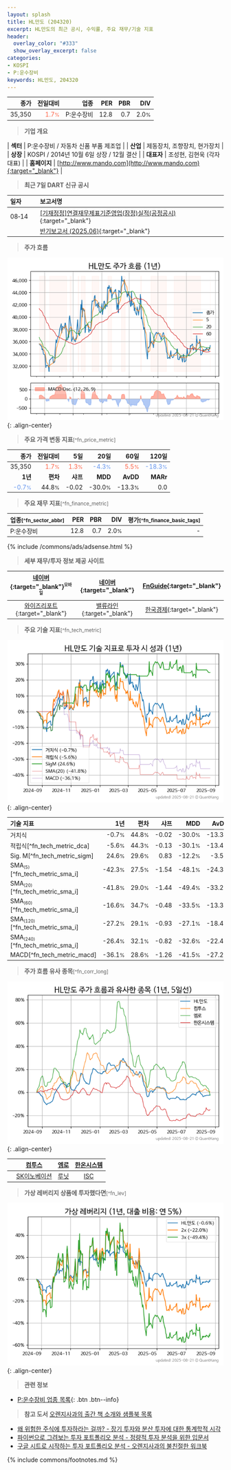 ```yaml
---
layout: splash
title: HL만도 (204320)
excerpt: HL만도의 최근 공시, 수익률, 주요 재무/기술 지표
header:
  overlay_color: "#333"
  show_overlay_excerpt: false
categories:
- KOSPI
- P:운수장비
keywords: HL만도, 204320
---
```


| **종가** | **전일대비** | **업종** | **PER** | **PBR** | **DIV** |
| -------: | -----------: | -------: | ------: | ------: | ------: |
| 35,350 | <span style="color: tomato">1.7<small>%</small></span> | P:운수장비 | 12.8 | 0.7 | 2.0<small>%</small> |

<!-- more -->


> **기업 개요**<a id="company"></a>

| <span style="white-space:nowrap;">**섹터**</span> | P:운수장비 / 자동차 신품 부품 제조업 |
| <span style="white-space:nowrap;">**산업**</span> | 제동장치, 조향장치, 현가장치 |
| <span style="white-space:nowrap;">**상장**</span> | KOSPI / 2014년 10월 6일 상장 / 12월 결산 |
| <span style="white-space:nowrap;">**대표자**</span> | 조성현, 김현욱 (각자대표) |
| <span style="white-space:nowrap;">**홈페이지**</span> | [http://www.mando.com](http://www.mando.com){:target="_blank"} |


> **최근 7일 DART 신규 공시**<a id="dart"></a>

| **일자** |      | **보고서명** |
| :------- | :--- | :----------- |
| 08&#x2011;14 | | [[기재정정]연결재무제표기준영업(잠정)실적(공정공시)              ](https://dart.fss.or.kr/dsaf001/main.do?rcpNo=20250814802666){:target="_blank"} |
|  | | [반기보고서 (2025.06)](https://dart.fss.or.kr/dsaf001/main.do?rcpNo=20250814003312){:target="_blank"} |


> **주가 흐름**<a id="price"></a>

![204320](/stock/images/204320.png){: .align-center}


> **주요 가격 변동 지표**<small>[^fn_price_metric]</small>

| **종가** | **전일대비** | **5일** | **20일** | **60일** | **120일** |
| -------: | -----------: | ------: | -------: | -------: | --------: |
| 35,350 | <span style="color: tomato">1.7<small>%</small></span> | <span style="color: tomato">1.3<small>%</small></span> | <span style="color: cornflowerblue">-4.3<small>%</small></span> | <span style="color: tomato">5.5<small>%</small></span> | <span style="color: cornflowerblue">-18.3<small>%</small></span> |
| **1년** | **편차** | **샤프** | **MDD** | **AvDD** | **MARr** |
| <span style="color: cornflowerblue">-0.7<small>%</small></span> | 44.8<small>%</small> | -0.02 | -30.0<small>%</small> | -13.3<small>%</small> | 0.0 |


> **주요 재무 지표**<small>[^fn_finance_metric]</small>

| **업종**<small>[^fn_sector_abbr]</small> | **PER** | **PBR** | **DIV** | **평가**<small>[^fn_finance_basic_tags]</small> |
| :--------------------------------------- | ------: | ------: | ------: | ----------------------------------------------: |
| P:운수장비 | 12.8 | 0.7 | 2.0<small>%</small> | - |



{% include /commons/ads/adsense.html %}

> **세부 재무/투자 정보 제공 사이트**

| [네이버](https://m.stock.naver.com/domestic/stock/204320/finance/summary){:target="_blank"}<sup><small>모바일</small></sup> | [네이버](https://finance.naver.com/item/coinfo.naver?code=204320){:target="_blank"} | [FnGuide](https://comp.fnguide.com/SVO2/ASP/SVD_Invest.asp?gicode=A204320&MenuYn=Y){:target="_blank"} |
| :---: | :---: | :---: |
| [와이즈리포트](https://comp.wisereport.co.kr/company/c1040001.aspx?cmp_cd=204320){:target="_blank"} | [밸류라인](https://www.valueline.co.kr/finance/summary/204320){:target="_blank"} | [한국경제](https://markets.hankyung.com/stock/204320/financial-summary){:target="_blank"} |


> **주요 기술 지표**<small>[^fn_tech_metric]</small>


![204320](/stock/images/204320_tech.png){: .align-center}

| **기술 지표** | **1년** | **편차** | **샤프** | **MDD** | **AvDD** |
| :------------ | ------: | -----------: | -------: | ------: | -------: |
| 거치식 | -0.7<small>%</small> | 44.8<small>%</small> | -0.02 | -30.0<small>%</small> | -13.3<small>%</small> |
| 적립식[^fn_tech_metric_dca] | -5.6<small>%</small> | 44.3<small>%</small> | -0.13 | -30.1<small>%</small> | -13.4<small>%</small> |
| Sig. M[^fn_tech_metric_sigm] | 24.6<small>%</small> | 29.6<small>%</small> | 0.83 | -12.2<small>%</small> | -3.5<small>%</small> |
| SMA<small><sub>(5)</sub></small>[^fn_tech_metric_sma_i] | -42.3<small>%</small> | 27.5<small>%</small> | -1.54 | -48.1<small>%</small> | -24.3<small>%</small> |
| SMA<small><sub>(20)</sub></small>[^fn_tech_metric_sma_i] | -41.8<small>%</small> | 29.0<small>%</small> | -1.44 | -49.4<small>%</small> | -33.2<small>%</small> |
| SMA<small><sub>(60)</sub></small>[^fn_tech_metric_sma_i] | -16.6<small>%</small> | 34.7<small>%</small> | -0.48 | -33.5<small>%</small> | -13.3<small>%</small> |
| SMA<small><sub>(120)</sub></small>[^fn_tech_metric_sma_i] | -27.2<small>%</small> | 29.1<small>%</small> | -0.93 | -27.1<small>%</small> | -18.4<small>%</small> |
| SMA<small><sub>(240)</sub></small>[^fn_tech_metric_sma_i] | -26.4<small>%</small> | 32.1<small>%</small> | -0.82 | -32.6<small>%</small> | -22.4<small>%</small> |
| MACD[^fn_tech_metric_macd] | -36.1<small>%</small> | 28.6<small>%</small> | -1.26 | -41.5<small>%</small> | -27.2<small>%</small> |


> **주가 흐름 유사 종목**<a id="corr"></a><small>[^fn_corr_long]</small>

![204320](/stock/images/204320_corr.png){: .align-center}

|       | [컴투스](/078340/) | [엠로](/058970/) | [한온시스템](/018880/) |
| :---: | :------------------------------------: | :------------------------------------: | :------------------------------------: |
|       | [SK이노베이션](/096770/) | [루닛](/328130/) | [ISC](/095340/) |


> **가상 레버리지 상품에 투자했다면**<a id="2x"></a><small>[^fn_lev]</small>

![204320](/stock/images/204320_2x.png){: .align-center}


> **관련 정보**

- [P:운수장비 업종 목록](/stats/sector/kospi_업종_운수장비_종목/){: .btn .btn--info}

> **참고 도서** [오렌지사과의 출간 책 소개와 샘플북 목록](https://kongdori.tistory.com/691)

- [왜 위험한 주식에 투자하라는 걸까? - 장기 투자와 분산 투자에 대한 통계학적 시각](https://kongdori.tistory.com/421)
- [파이썬으로 그려보는 투자 포트폴리오 분석  - 정량적 투자 분석을 위한 입문서](https://kongdori.tistory.com/643)
- [구글 시트로 시작하는 투자 포트폴리오 분석 - 오렌지사과의 불친절한 워크북](https://kongdori.tistory.com/449)


{% include commons/footnotes.md %}